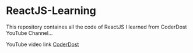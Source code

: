 # ReactJS-Learning
This repository containes all the code of ReactJS I learned from CoderDost YouTube Channel...

YouTube video link [CoderDost](https://www.youtube.com/watch?v=6l8RWV8D-Yo&t=12815s) 
